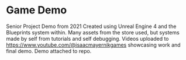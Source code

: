# Game Demo
Senior Project Demo from 2021
Created using Unreal Engine 4 and the Blueprints system within. Many assets from the store used, but systems made by self from tutorials and self debugging.
Videos uploaded to https://www.youtube.com/@isaacmayernikgames showcasing work and final demo.
Demo attached to repo.

